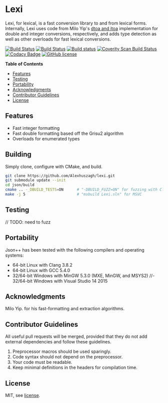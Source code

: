 Lexi
====

Lexi, for lexical, is a fast conversion library to and from lexical forms. Internally, Lexi uses code from Milo Yip's [dtoa and itoa](https://github.com/miloyip/rapidjson) implementation for double and integer conversions, respectively, and adds type detection as well as other overloads for fast lexical conversions.

[![Build Status](https://travis-ci.org/Alexhuszagh/lexi.svg?branch=master)](https://travis-ci.org/Alexhuszagh/lexi)
[![Build Status](https://tea-ci.org/api/badges/Alexhuszagh/lexi/status.svg)](https://tea-ci.org/Alexhuszagh/lexi)
[![Build status](https://ci.appveyor.com/api/projects/status/mds5o52wguleb54b?svg=true)](https://ci.appveyor.com/project/Alexhuszagh/lexi)
[![Coverity Scan Build Status](https://scan.coverity.com/projects/12987/badge.svg)](https://scan.coverity.com/projects/alexhuszagh-lexi)
[![Codacy Badge](https://api.codacy.com/project/badge/Grade/103c3c4c3b1f4508ae34278366cacdaf)](https://www.codacy.com/app/Alexhuszagh/lexi?utm_source=github.com&amp;utm_medium=referral&amp;utm_content=Alexhuszagh/lexi&amp;utm_campaign=Badge_Grade)
[![GitHub license](https://img.shields.io/badge/license-MIT-blue.svg)](https://github.com/Alexhuszagh/lexi/blob/master/LICENSE.md)

**Table of Contents**

- [Features](#features)
- [Testing](#testing)
- [Portability](#portability)
- [Acknowledgments](#acknowledgements)
- [Contributor Guidelines](#contributor-guidelines)
- [License](#license)

## Features

- Fast integer formatting
- Fast double formatting based off the Grisu2 algorithm
- Overloads for enumerated types

## Building

Simply clone, configure with CMake, and build.

```bash
git clone https://github.com/Alexhuszagh/lexi.git
git submodule update --init
cd json/build
cmake .. -_DBUILD_TESTS=ON      # "-DBUILD_FUZZ=ON" for fuzzing with Clang
make -j 5                       # "msbuild Lexi.sln" for MSVC
```

## Testing

// TODO: need to fuzz

## Portability

Json++ has been tested with the following compilers and operating systems:

- 64-bit Linux with Clang 3.8.2
- 64-bit Linux with GCC 5.4.0
- 32/64-bit Windows with MinGW 5.3.0 (MXE, MinGW, and MSYS2) 
//- 32/64-bit Windows with Visual Studio 14 2015

## Acknowledgments

Milo Yip. for his fast-formatting and extraction algorithms.

## Contributor Guidelines

All useful pull requests will be merged, provided that they do not add external dependencies and follow these guidelines.

1. Preprocessor macros should be used sparingly.
2. Code syntax should not depend on the preprocessor.
3. Your code must be readable.
4. Keep minimal definitions in the headers for compilation time.

## License

MIT, see [license](LICENSE.md).
